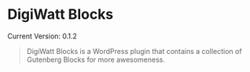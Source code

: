 # DigiWatt Blocks

Current Version: 0.1.2

> DigiWatt Blocks is a WordPress plugin that contains a collection of Gutenberg Blocks for more awesomeness.